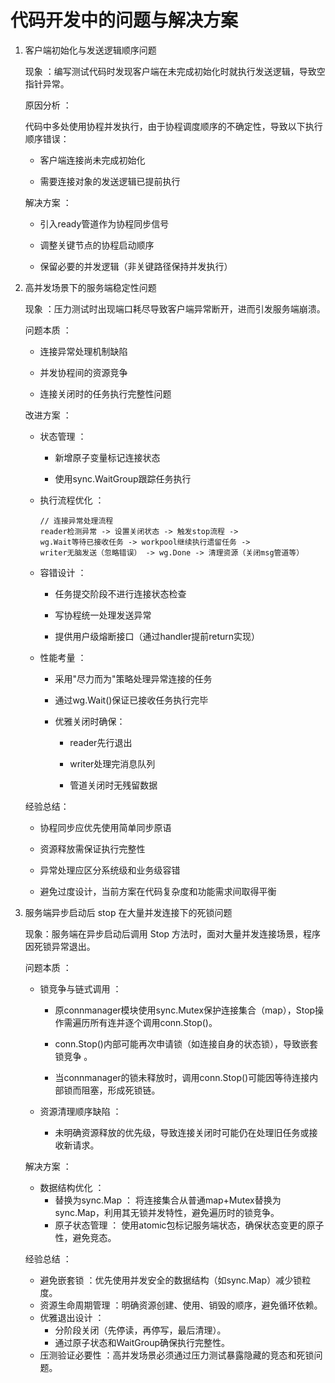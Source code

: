 # 代码开发中的问题与解决方案

1. 客户端初始化与发送逻辑顺序问题

    现象 ：编写测试代码时发现客户端在未完成初始化时就执行发送逻辑，导致空指针异常。

    原因分析 ：

    代码中多处使用协程并发执行，由于协程调度顺序的不确定性，导致以下执行顺序错误：

    - 客户端连接尚未完成初始化

    - 需要连接对象的发送逻辑已提前执行

    解决方案 ：

    - 引入ready管道作为协程同步信号
    
    - 调整关键节点的协程启动顺序
    
    - 保留必要的并发逻辑（非关键路径保持并发执行）

2. 高并发场景下的服务端稳定性问题

    现象 ：压力测试时出现端口耗尽导致客户端异常断开，进而引发服务端崩溃。

    问题本质 ：

    - 连接异常处理机制缺陷
    
    - 并发协程间的资源竞争
    
    - 连接关闭时的任务执行完整性问题

    改进方案 ：

    - 状态管理 ：
        
        - 新增原子变量标记连接状态
        
        - 使用sync.WaitGroup跟踪任务执行
    
    - 执行流程优化 ：

        ```
        // 连接异常处理流程
        reader检测异常 -> 设置关闭状态 -> 触发stop流程 -> 
        wg.Wait等待已接收任务 -> workpool继续执行遗留任务 -> 
        writer无脑发送（忽略错误） -> wg.Done -> 清理资源（关闭msg管道等）
        ```

    - 容错设计 ：
        - 任务提交阶段不进行连接状态检查
    
        - 写协程统一处理发送异常
        
        - 提供用户级熔断接口（通过handler提前return实现）

    - 性能考量 ：

        - 采用"尽力而为"策略处理异常连接的任务
        
        - 通过wg.Wait()保证已接收任务执行完毕
        
        - 优雅关闭时确保：

            - reader先行退出
            
            - writer处理完消息队列
            
            - 管道关闭时无残留数据

    经验总结：

    - 协程同步应优先使用简单同步原语
    
    - 资源释放需保证执行完整性
    
    - 异常处理应区分系统级和业务级容错
    
    - 避免过度设计，当前方案在代码复杂度和功能需求间取得平衡

3. 服务端异步启动后 stop 在大量并发连接下的死锁问题

    现象：服务端在异步启动后调用 Stop 方法时，面对大量并发连接场景，程序因死锁异常退出。
    
    问题本质 ：

    - 锁竞争与链式调用 ：

        - 原connmanager模块使用sync.Mutex保护连接集合（map），Stop操作需遍历所有连并逐个调用conn.Stop()。
        
        - conn.Stop()内部可能再次申请锁（如连接自身的状态锁），导致嵌套锁竞争 。

        - 当connmanager的锁未释放时，调用conn.Stop()可能因等待连接内部锁而阻塞，形成死锁链。
    - 资源清理顺序缺陷 ：
        
        - 未明确资源释放的优先级，导致连接关闭时可能仍在处理旧任务或接收新请求。
    
    解决方案 ：

    - 数据结构优化 ：
        - 替换为sync.Map ：
            将连接集合从普通map+Mutex替换为sync.Map，利用其无锁并发特性，避免遍历时的锁竞争。
        - 原子状态管理 ：
            使用atomic包标记服务端状态，确保状态变更的原子性，避免竞态。
        
    经验总结 ：

    - 避免嵌套锁 ：优先使用并发安全的数据结构（如sync.Map）减少锁粒度。
    - 资源生命周期管理 ：明确资源创建、使用、销毁的顺序，避免循环依赖。
    - 优雅退出设计 ：
        - 分阶段关闭（先停读，再停写，最后清理）。
        - 通过原子状态和WaitGroup确保执行完整性。
    - 压测验证必要性 ：高并发场景必须通过压力测试暴露隐藏的竞态和死锁问题。
